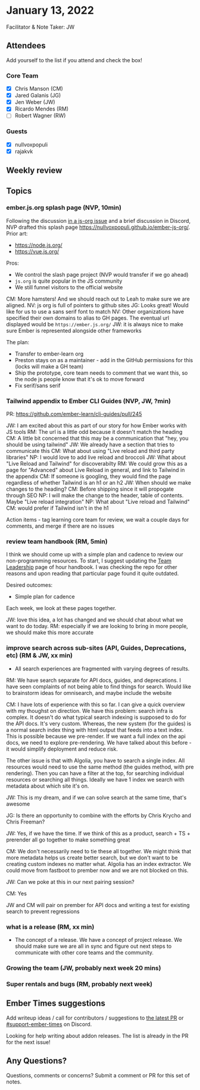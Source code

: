 # January 13, 2022

Facilitator & Note Taker: JW

## Attendees

Add yourself to the list if you attend and check the box!

### Core Team

- [x] Chris Manson (CM)
- [x] Jared Galanis (JG)
- [x] Jen Weber (JW)
- [x] Ricardo Mendes (RM)
- [ ] Robert Wagner (RW)

### Guests

- [x] nullvoxpopuli
- [x] rajakvk

## Weekly review

## Topics

### ember.js.org splash page (NVP, 10min)

Following the discussion [in a js-org issue](https://github.com/js-org/js.org/pull/6789#issuecomment-1008952693) and a brief discussion in Discord, NVP drafted this splash page https://nullvoxpopuli.github.io/ember-js-org/.
Prior art:
- https://node.js.org/
- https://vue.js.org/

Pros:
- We control the slash page project (NVP would transfer if we go ahead)
- `js.org` is quite popular in the JS community
- We still funnel visitors to the official website

CM: More hamsters! And we should reach out to Leah to make sure we are
aligned.
NV: js org is full of pointers to github sites
JG: Looks great! Would like for us to use a sans serif font to match
NV: Other organizations have specified their own domains to alias to GH pages.
The eventual url displayed would be `https://ember.js.org/`
JW: it is always nice to make sure Ember is represented alongside other frameworks

The plan:
- Transfer to ember-learn org
- Preston stays on as a maintainer - add in the GitHub permissions for this (locks will make a GH team)
- Ship the prototype, core team needs to comment that we want this, so the node js people know
that it's ok to move forward
- Fix serif/sans serif

### Tailwind appendix to Ember CLI Guides (NVP, JW, ?min)

PR: https://github.com/ember-learn/cli-guides/pull/245

JW: I am excited about this as part of our story for how Ember works with JS
tools
RM: The url is a little odd because it doesn't match the heading
CM: A little bit concerned that this may be a communication that "hey,
you should be using tailwind"
JW: We already have a section that tries to communicate this
CM: What about using "Live reload and third party libraries"
NP: I would love to add live reload and broccoli
JW: What about "Live Reload and Tailwind" for discoverabilty
RM: We could grow this as a page for "Advanced" about Live Reload in general,
and link to Tailwind in the appendix
CM: If someone is googling, they would find the page regardless of whether
Tailwind is an h1 or an h2
JW: When should we make changes to the heading?
CM: Before shipping since it will propogate through SEO
NP: I will make the change to the header, table of contents. Maybe
"Live reload integration"
NP: What about "Live reload and Tailwind"
CM: would prefer if Tailwind isn't in the h1

Action items - tag learning core team for review, we wait a couple days for
comments, and merge if there are no issues

### review team handbook (RM, 5min)
I think we should come up with a simple plan and cadence to review our non-programming resources.
To start, I suggest updating the [Team Leadership](https://github.com/ember-learn/handbook/blob/main/team-leadership.md) page of hour handbook.
I was checking the repo for other reasons and upon reading that particular page found it quite outdated.

Desired outcomes:
- Simple plan for cadence

Each week, we look at these pages together.

JW: love this idea, a lot has changed and we should chat about what we want to do today.
RM: especially if we are looking to bring in more people, we should make this
more accurate

### improve search across sub-sites (API, Guides, Deprecations, etc) (RM & JW, xx min)

- All search experiences are fragmented with varying degrees of results.

RM: We have search separate for API docs, guides, and deprecations.
I have seen complaints of not being able to find things for search.
Would like to brainstorm ideas for omnisearch, and maybe include the website

CM: I have lots of experience with this so far. I can give a quick overview
with my thoughst on direction. We have this problem: search infra is complex.
It doesn't do what typical search indexing is supposed to do for the API docs.
It's very custom. Whereas, the new system (for the guides) is a normal search index thing
with html output that feeds into a text index. This is possible because
we pre-render. If we want a full index on the api docs, we need to
explore pre-rendering. We have talked about this before - it would simplify
deployment and reduce risk.

The other issue is that with Algolia, you have to search a single index.
All resources would need to use the same method (the guides method, with
pre rendering). Then you can have a filter at the top, for searching individual
resources or searching all things. Ideally we have 1 index we search with
metadata about which site it's on.

JW: This is my dream, and if we can solve search at the same time, that's awesome

JG: Is there an opportunity to combine with the efforts by Chris Krycho and Chris Freeman?

JW: Yes, if we have the time. If we think of this as a product, search + TS + prerender
all go together to make something great

CM: We don't necessarily need to tie these all together. We might think
that more metadata helps us create better search, but we don't want to be
creating custom indexes no matter what. Algolia has an index extractor.
We could move from fastboot to prember now and we are not blocked on this.

JW: Can we poke at this in our next pairing session?

CM: Yes

JW and CM will pair on prember for API docs and writing a test for existing
search to prevent regressions

### what is a release (RM, xx min)

- The concept of a release. We have a concept of project release. We should make
sure we are all in sync and figure out next steps to communicate with other
core teams and the community.

### Growing the team (JW, probably next week 20 mins)

### Super rentals and bugs (RM, probably next week)

<!-- If you would like to add a topic to the agenda please add a suggestion to the PR using the following format: -->
<!-- ### Your topic (INITIALS, expected duration in minutes) -->
<!-- ### Your topic (INITIALS, expected duration in minutes) -->
<!-- ### Your topic (INITIALS, expected duration in minutes) -->
<!-- ### Your topic (INITIALS, expected duration in minutes) -->
<!-- ### Your topic (INITIALS, expected duration in minutes) -->
<!-- ### Your topic (INITIALS, expected duration in minutes) -->

## Ember Times suggestions

Add writeup ideas / call for contributors / suggestions to [the latest PR](https://github.com/ember-learn/ember-blog/pulls?q=is%3Aopen+is%3Apr+label%3A%22%F0%9F%97%9E+embertimes%22%20or%20#support-ember-times) or [#support-ember-times](https://discordapp.com/channels/480462759797063690/485450546887786506) on Discord.

Looking for help writing about addon releases. The list is already in the
PR for the next issue!

## Any Questions?

Questions, comments or concerns? Submit a comment or PR for this set of notes.
